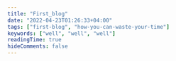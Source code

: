 ```yaml
---
title: "First_blog"
date: "2022-04-23T01:26:33+04:00"
tags: ["first-blog", "how-you-can-waste-your-time"]
keywords: ["well", "well", "well"]
readingTime: true
hideComments: false
---
```

